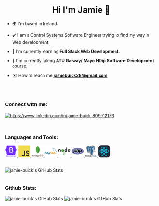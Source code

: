 <h1 align="center">Hi I'm Jamie 👋 </h1>

- 🌍   I'm based in Ireland.

- ✔️   I am a Control Systems Software Engineer trying to find my way in Web development.

- 🌱   I’m currently learning **Full Stack Web Development.**

- 📖   I'm currently taking **ATU Galway/ Mayo HDip Software Development** course.

- ✉️   How to reach me **jamiebuick28@gmail.com**



<br>
<br>



<h3 align="left">Connect with me:</h3>
<p align="left">
<a href="https://www.linkedin.com/in/jamie-buick-809912173" target="blank"><img align="center" src="https://raw.githubusercontent.com/rahuldkjain/github-profile-readme-generator/master/src/images/icons/Social/linked-in-alt.svg" alt="https://www.linkedin.com/in/jamie-buick-809912173" height="30" width="40" /></a>
</p>
<br>




<h3 align="left">Languages and Tools:</h3>


<p align="left"> <a href="https://getbootstrap.com" target="_blank" rel="noreferrer"> <img src="https://raw.githubusercontent.com/devicons/devicon/master/icons/bootstrap/bootstrap-plain-wordmark.svg" alt="bootstrap" width="40" height="40"/> </a> <a href="https://developer.mozilla.org/en-US/docs/Web/JavaScript" target="_blank" rel="noreferrer"> <img src="https://raw.githubusercontent.com/devicons/devicon/master/icons/javascript/javascript-original.svg" alt="javascript" width="40" height="40"/> </a> <a href="https://www.mongodb.com/" target="_blank" rel="noreferrer"> <img src="https://raw.githubusercontent.com/devicons/devicon/master/icons/mongodb/mongodb-original-wordmark.svg" alt="mongodb" width="40" height="40"/> </a> <a href="https://www.mysql.com/" target="_blank" rel="noreferrer"> <img src="https://raw.githubusercontent.com/devicons/devicon/master/icons/mysql/mysql-original-wordmark.svg" alt="mysql" width="40" height="40"/> </a> <a href="https://nodejs.org" target="_blank" rel="noreferrer"> <img src="https://raw.githubusercontent.com/devicons/devicon/master/icons/nodejs/nodejs-original-wordmark.svg" alt="nodejs" width="40" height="40"/> </a> <a href="https://www.php.net" target="_blank" rel="noreferrer"> <img src="https://raw.githubusercontent.com/devicons/devicon/master/icons/php/php-original.svg" alt="php" width="40" height="40"/> </a> <a href="https://www.postgresql.org" target="_blank" rel="noreferrer"> <img src="https://raw.githubusercontent.com/devicons/devicon/master/icons/postgresql/postgresql-original-wordmark.svg" alt="postgresql" width="40" height="40"/> </a> <a href="https://react.dev/" target="_blank" rel="noreferrer"> <img src="https://github.com/tandpfun/skill-icons/blob/main/icons/React-Dark.svg" alt="react" width="40" height="40"/> </a> </p> 

<br>

<div align="left">
  <img src="https://github-readme-stats.vercel.app/api/top-langs/?username=jamie-buick&theme=tokyonight&show_icons=true&hide_border=true&layout=compact" alt="jamie-buick's GitHub Stats" />
</div>

<br>

<h3 align="left">Github Stats:</h3>
<div>
  <p align="left">
    <img src="https://github-readme-streak-stats.herokuapp.com/?user=jamie-buick&theme=tokyonight&hide_border=true" alt="jamie-buick's GitHub Stats" />
    <img src="https://github-readme-stats.vercel.app/api?username=jamie-buick&theme=tokyonight&show_icons=true&hide_border=true&count_private=true" alt="jamie-buick's GitHub Stats" />
  <p/>
</div>




